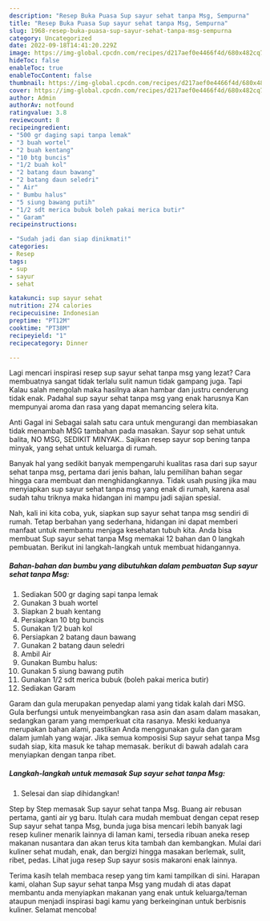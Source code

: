```yaml
---
description: "Resep Buka Puasa Sup sayur sehat tanpa Msg, Sempurna"
title: "Resep Buka Puasa Sup sayur sehat tanpa Msg, Sempurna"
slug: 1968-resep-buka-puasa-sup-sayur-sehat-tanpa-msg-sempurna
category: Uncategorized
date: 2022-09-18T14:41:20.229Z
image: https://img-global.cpcdn.com/recipes/d217aef0e4466f4d/680x482cq70/sup-sayur-sehat-tanpa-msg-foto-resep-utama.jpg
hideToc: false
enableToc: true
enableTocContent: false
thumbnail: https://img-global.cpcdn.com/recipes/d217aef0e4466f4d/680x482cq70/sup-sayur-sehat-tanpa-msg-foto-resep-utama.jpg
cover: https://img-global.cpcdn.com/recipes/d217aef0e4466f4d/680x482cq70/sup-sayur-sehat-tanpa-msg-foto-resep-utama.jpg
author: Admin
authorAv: notfound
ratingvalue: 3.8
reviewcount: 8
recipeingredient:
- "500 gr daging sapi tanpa lemak"
- "3 buah wortel"
- "2 buah kentang"
- "10 btg buncis"
- "1/2 buah kol"
- "2 batang daun bawang"
- "2 batang daun seledri"
- " Air"
- " Bumbu halus"
- "5 siung bawang putih"
- "1/2 sdt merica bubuk boleh pakai merica butir"
- " Garam"
recipeinstructions:

- "Sudah jadi dan siap dinikmati!"
categories:
- Resep
tags:
- sup
- sayur
- sehat

katakunci: sup sayur sehat 
nutrition: 274 calories
recipecuisine: Indonesian
preptime: "PT12M"
cooktime: "PT38M"
recipeyield: "1"
recipecategory: Dinner

---
```



Lagi mencari inspirasi resep sup sayur sehat tanpa msg yang lezat? Cara membuatnya sangat tidak terlalu sulit namun tidak gampang juga. Tapi Kalau salah mengolah maka hasilnya akan hambar dan justru cenderung tidak enak. Padahal sup sayur sehat tanpa msg yang enak harusnya Kan mempunyai aroma dan rasa yang dapat memancing selera kita.


Anti Gagal ini Sebagai salah satu cara untuk mengurangi dan membiasakan tidak menambah MSG tambahan pada masakan. Sayur sop sehat untuk balita, NO MSG, SEDIKIT MINYAK.. Sajikan resep sayur sop bening tanpa minyak, yang sehat untuk keluarga di rumah.

Banyak hal yang sedikit banyak mempengaruhi kualitas rasa dari sup sayur sehat tanpa msg, pertama dari jenis bahan, lalu pemilihan bahan segar hingga cara membuat dan menghidangkannya. Tidak usah pusing jika mau menyiapkan sup sayur sehat tanpa msg yang enak di rumah, karena asal sudah tahu triknya maka hidangan ini mampu jadi sajian spesial.


Nah, kali ini kita coba, yuk, siapkan sup sayur sehat tanpa msg sendiri di rumah. Tetap berbahan yang sederhana, hidangan ini dapat memberi manfaat untuk membantu menjaga kesehatan tubuh kita. Anda bisa membuat Sup sayur sehat tanpa Msg memakai 12 bahan dan 0 langkah pembuatan. Berikut ini langkah-langkah untuk membuat hidangannya.

<!--inarticleads1-->

##### Bahan-bahan dan bumbu yang dibutuhkan dalam pembuatan Sup sayur sehat tanpa Msg:

1. Sediakan 500 gr daging sapi tanpa lemak
1. Gunakan 3 buah wortel
1. Siapkan 2 buah kentang
1. Persiapkan 10 btg buncis
1. Gunakan 1/2 buah kol
1. Persiapkan 2 batang daun bawang
1. Gunakan 2 batang daun seledri
1. Ambil  Air
1. Gunakan  Bumbu halus:
1. Gunakan 5 siung bawang putih
1. Gunakan 1/2 sdt merica bubuk (boleh pakai merica butir)
1. Sediakan  Garam


Garam dan gula merupakan penyedap alami yang tidak kalah dari MSG. Gula berfungsi untuk menyeimbangkan rasa asin dan asam dalam masakan, sedangkan garam yang memperkuat cita rasanya. Meski keduanya merupakan bahan alami, pastikan Anda menggunakan gula dan garam dalam jumlah yang wajar. Jika semua komposisi Sup sayur sehat tanpa Msg sudah siap, kita masuk ke tahap memasak. berikut di bawah adalah cara menyiapkan dengan tanpa ribet. 

<!--inarticleads2-->

##### Langkah-langkah untuk memasak Sup sayur sehat tanpa Msg:


1. Selesai dan siap dihidangkan!

Step by Step memasak Sup sayur sehat tanpa Msg. Buang air rebusan pertama, ganti air yg baru. Itulah cara mudah membuat dengan cepat resep Sup sayur sehat tanpa Msg, bunda juga bisa mencari lebih banyak lagi resep kuliner menarik lainnya di laman kami, tersedia ribuan aneka resep makanan nusantara dan akan terus kita tambah dan kembangkan. Mulai dari kuliner sehat mudah, enak, dan bergizi hingga masakan berlemak, sulit, ribet, pedas. Lihat juga resep Sup sayur sosis makaroni enak lainnya. 

Terima kasih telah membaca resep yang tim kami tampilkan di sini. Harapan kami, olahan Sup sayur sehat tanpa Msg yang mudah di atas dapat membantu anda menyiapkan makanan yang enak untuk keluarga/teman ataupun menjadi inspirasi bagi kamu yang berkeinginan untuk berbisnis kuliner. Selamat mencoba!
